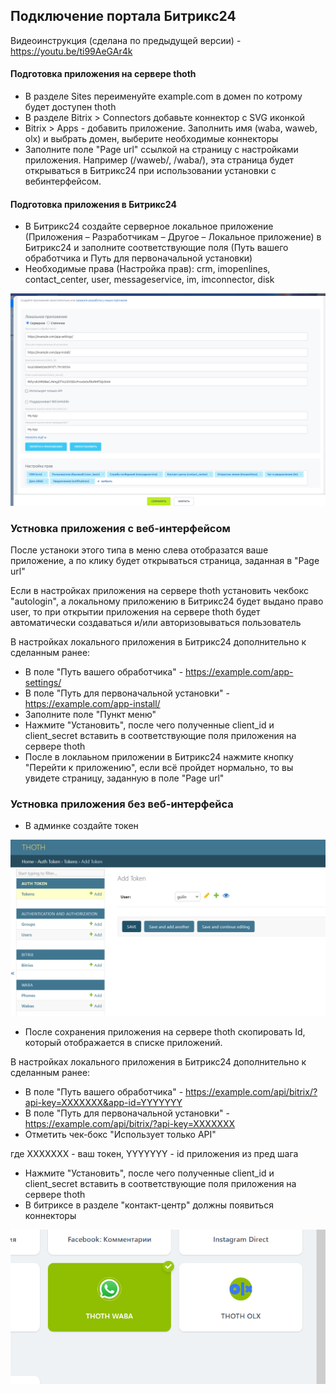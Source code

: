 ## Подключение портала Битрикс24

Видеоинструкция (сделана по предыдущей версии) - https://youtu.be/ti99AeGAr4k

#### Подготовка приложения на сервере thoth

+ В разделе Sites переименуйте example.com в домен по котрому будет доступен thoth
+ В разделе Bitrix > Connectors добавьте коннектор с SVG иконкой
+ Bitrix > Apps - добавить приложение. Заполнить имя (waba, waweb, olx) и выбрать домен, выберите необходимые коннекторы
+ Заполните поле "Page url" ссылкой на страницу с настройками приложения. Например (/waweb/, /waba/), эта страница будет открываться в Битрикс24 при использовании установки с вебинтерфейсом.

#### Подготовка приложения в Битрикс24
+ В Битрикс24 создайте серверное локальное приложение (Приложения – Разработчикам – Другое – Локальное приложение) в Битрикс24 и заполните соответствующие поля (Путь вашего обработчика и Путь для первоначальной установки) 
+ Необходимые права (Настройка прав): crm, imopenlines, contact_center, user, messageservice, im, imconnector, disk

![b24 local app](img/b24_local_app.png)

### Устновка приложения с веб-интерфейсом 
После устаноки этого типа в меню слева отобразатся ваше приложение, а по клику будет открываться страница, заданная в "Page url"

Если в настройках приложения на сервере thoth установить чекбокс "autologin", а локальному приложению в Битрикс24 будет выдано право user, то при открытии приложения на сервере thoth будет автоматически создаваться и/или авторизовываться пользователь

В настройках локального приложения в Битрикс24 дополнительно к сделанным ранее:

+ В поле "Путь вашего обработчика" - https://example.com/app-settings/
+ В поле "Путь для первоначальной установки" - https://example.com/app-install/
+ Заполните поле "Пункт меню"
+ Нажмите "Установить", после чего полученные client_id и client_secret вставить в соответствующие поля приложения на сервере thoth
+ После в локлаьном приложении в Битрикс24 нажмите кнопку "Перейти к приложению", если всё пройдет нормально, то вы увидете страницу, заданную в поле "Page url"

### Устновка приложения без веб-интерфейса

+ В админке создайте токен 

![thoth user token](img/token.png)

+ После сохранения приложения на сервере thoth скопировать Id, который отображается в списке приложений.

В настройках локального приложения в Битрикс24 дополнительно к сделанным ранее:

+ В поле "Путь вашего обработчика" -  https://example.com/api/bitrix/?api-key=XXXXXXX&app-id=YYYYYYY
+ В поле "Путь для первоначальной установки" - https://example.com/api/bitrix/?api-key=XXXXXXX
+ Отметить чек-бокс "Использует только API"

где XXXXXXX - ваш токен, YYYYYYY - id приложения из пред шага

+ Нажмите "Установить", после чего полученные client_id и client_secret вставить в соответствующие поля приложения на сервере thoth
+ В битриксе в разделе "контакт-центр" должны появиться коннекторы

![alt text](img/olx-connector.png)
